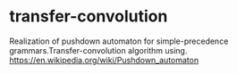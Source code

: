 # transfer-convolution
Realization of pushdown automaton for simple-precedence grammars.Transfer-convolution algorithm using.
https://en.wikipedia.org/wiki/Pushdown_automaton
